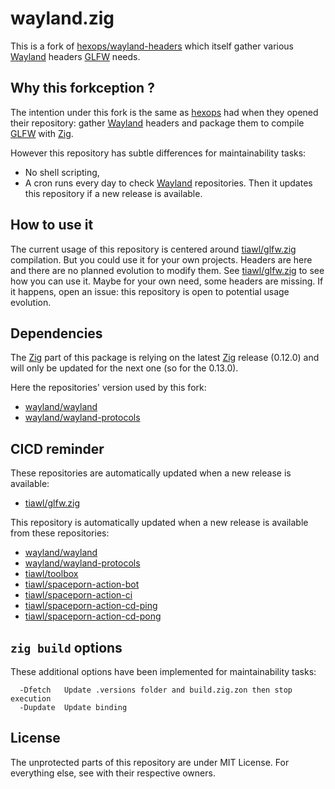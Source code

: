 # wayland.zig

This is a fork of [hexops/wayland-headers][1] which itself gather various [Wayland][2] headers [GLFW][3] needs.

## Why this forkception ?

The intention under this fork is the same as [hexops][13] had when they opened their repository: gather [Wayland][2] headers and package them to compile [GLFW][3] with [Zig][4].

However this repository has subtle differences for maintainability tasks:
* No shell scripting,
* A cron runs every day to check [Wayland][2] repositories. Then it updates this repository if a new release is available.

## How to use it

The current usage of this repository is centered around [tiawl/glfw.zig][3] compilation. But you could use it for your own projects. Headers are here and there are no planned evolution to modify them. See [tiawl/glfw.zig][3] to see how you can use it. Maybe for your own need, some headers are missing. If it happens, open an issue: this repository is open to potential usage evolution.

## Dependencies

The [Zig][4] part of this package is relying on the latest [Zig][4] release (0.12.0) and will only be updated for the next one (so for the 0.13.0).

Here the repositories' version used by this fork:
* [wayland/wayland](https://github.com/tiawl/wayland.zig/blob/trunk/.versions/wayland)
* [wayland/wayland-protocols](https://github.com/tiawl/wayland.zig/blob/trunk/.versions/wayland-protocols)

## CICD reminder

These repositories are automatically updated when a new release is available:
* [tiawl/glfw.zig][5]

This repository is automatically updated when a new release is available from these repositories:
* [wayland/wayland][6]
* [wayland/wayland-protocols][7]
* [tiawl/toolbox][8]
* [tiawl/spaceporn-action-bot][9]
* [tiawl/spaceporn-action-ci][10]
* [tiawl/spaceporn-action-cd-ping][11]
* [tiawl/spaceporn-action-cd-pong][12]

## `zig build` options

These additional options have been implemented for maintainability tasks:
```
  -Dfetch   Update .versions folder and build.zig.zon then stop execution
  -Dupdate  Update binding
```

## License

The unprotected parts of this repository are under MIT License. For everything else, see with their respective owners.

[1]:https://github.com/hexops/wayland-headers
[2]:https://gitlab.freedesktop.org/wayland
[3]:https://github.com/glfw/glfw
[4]:https://github.com/ziglang/zig
[5]:https://github.com/tiawl/glfw.zig
[6]:https://gitlab.freedesktop.org/wayland/wayland
[7]:https://gitlab.freedesktop.org/wayland/wayland-protocols
[8]:https://github.com/tiawl/toolbox
[9]:https://github.com/tiawl/spaceporn-action-bot
[10]:https://github.com/tiawl/spaceporn-action-ci
[11]:https://github.com/tiawl/spaceporn-action-cd-ping
[12]:https://github.com/tiawl/spaceporn-action-cd-pong
[13]:https://github.com/hexops
